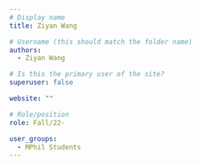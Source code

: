```yaml
---
# Display name
title: Ziyan Wang

# Username (this should match the folder name)
authors:
  - Ziyan Wang

# Is this the primary user of the site?
superuser: false

website: ""

# Role/position
role: Fall/22-

user_groups:
  - MPhil Students
---
```

